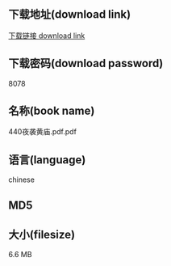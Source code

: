 ## 下载地址(download link)
[下载链接 download link](https://tutu365.netlify.app/?s=440%E5%A4%9C%E8%A2%AD%E9%BB%84%E5%BA%99.pdf)

## 下载密码(download password)
8078

## 名称(book name)
440夜袭黄庙.pdf.pdf

## 语言(language)
chinese

## MD5


## 大小(filesize)
6.6 MB
